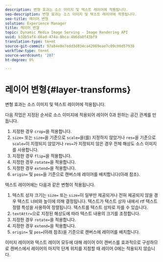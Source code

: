 ```yaml
---
description: 변형 효과는 소스 이미지 및 텍스트 레이어에 적용됩니다.
seo-description: 변형 효과는 소스 이미지 및 텍스트 레이어에 적용됩니다.
seo-title: 레이어 변형
solution: Experience Manager
title: 레이어 변형
topic: Dynamic Media Image Serving - Image Rendering API
uuid: b32b5af4-66ad-474a-9bca-4b6da8f43bf9
translation-type: tm+mt
source-git-commit: 97a84e8e7edd3d834ca42069eae7c09c00d57938
workflow-type: tm+mt
source-wordcount: '207'
ht-degree: 0%

---
```



# 레이어 변형{#layer-transforms}

변형 효과는 소스 이미지 및 텍스트 레이어에 적용됩니다.

다음 작업은 지정된 순서로 소스 이미지에 적용되어 레이어 0과 원하는 공간 관계를 만듭니다.

1. 지정한 경우 `crop=`을 적용합니다.
1. `size=` 또는 `size=`을 기준으로 `scale=`을(를) 지정하지 않았거나 `res=`을 기준으로 `scale=`이 지정되지 않았거나 `res=`가 지정되지 않은 경우 전체 해상도 소스 이미지를 사용합니다.
1. 지정한 경우 `flip=`을 적용합니다.
1. 지정한 경우 `rotate=`을 적용합니다.
1. 지정한 경우 `extend=`을 적용합니다.
1. `origin=` 및 `pos=`을 기준으로 캔버스에 레이어를 배치합니다(아래 참조).

텍스트 레이어에는 다음과 같은 변형이 적용됩니다.

1. 텍스트 상자 크기는 `size=` 또는 `size=`이 일부만 제공되거나 전혀 제공되지 않을 경우 텍스트 너비와 높이에 의해 결정됩니다. 텍스트가 텍스트 상자 내에서 rtf 텍스트 정렬 특성을 사용하여 정렬됩니다. 텍스트를 텍스트 상자로 자를 수 있습니다.
1. `textAttr=`으로 지정된 해상도에 따라 텍스트 내용의 크기를 조정합니다.
1. 지정한 경우 `rotate=`을 적용합니다.
1. 지정한 경우 `extend=`을 적용합니다.
1. `origin=` 및 `pos=`(아래 참조)을 기준으로 캔버스에 레이어를 배치합니다.

이미지 레이어와 텍스트 레이어 모두에 대해 레이어 0이 캔버스를 효과적으로 구성하므로 캔버스에서 레이어의 마지막 단계 위치를 지정할 때 레이어 0에는 적용되지 않습니다.
